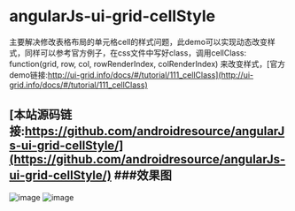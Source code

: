  angularJs-ui-grid-cellStyle
====================================================
主要解决修改表格布局的单元格cell的样式问题，此demo可以实现动态改变样式，同样可以参考官方例子，在css文件中写好class，调用cellClass: function(grid, row, col, rowRenderIndex, colRenderIndex) 来改变样式，[官方demo链接:http://ui-grid.info/docs/#/tutorial/111_cellClass](http://ui-grid.info/docs/#/tutorial/111_cellClass)

__[本站源码链接:https://github.com/androidresource/angularJs-ui-grid-cellStyle/](https://github.com/androidresource/angularJs-ui-grid-cellStyle/)__
###效果图
--------------------------------------------------------------------------------------------
![image](https://github.com/androidresource/angularJs-ui-grid-cellStyle/preview.png)
![image](https://github.com/androidresource/angularJs-ui-grid-cellStyle/preview1.gif)
